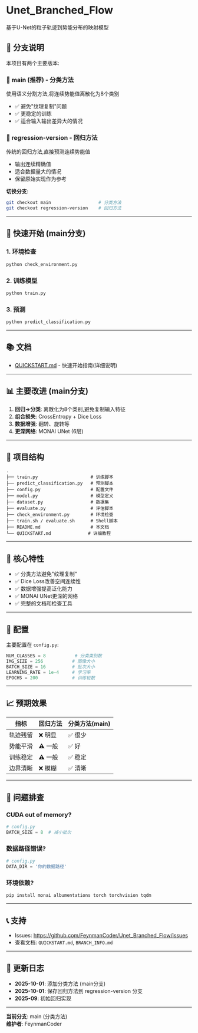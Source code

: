 # Unet_Branched_Flow

基于U-Net的粒子轨迹到势能分布的映射模型

## 🌿 分支说明

本项目有两个主要版本:

### 📌 main (推荐) - 分类方法
使用语义分割方法,将连续势能值离散化为8个类别
- ✅ 避免"纹理复制"问题
- ✅ 更稳定的训练
- ✅ 适合输入输出差异大的情况

### 📌 regression-version - 回归方法  
传统的回归方法,直接预测连续势能值
- 输出连续精确值
- 适合数据量大的情况
- 保留原始实现作为参考

**切换分支**: 
```bash
git checkout main                  # 分类方法
git checkout regression-version    # 回归方法
```

---

## 🚀 快速开始 (main分支)

### 1. 环境检查
```bash
python check_environment.py
```

### 2. 训练模型
```bash
python train.py
```

### 3. 预测
```bash
python predict_classification.py
```

---

## 📚 文档

- [QUICKSTART.md](QUICKSTART.md) - 快速开始指南(详细说明)



---

## 📊 主要改进 (main分支)

1. **回归→分类**: 离散化为8个类别,避免复制输入特征
2. **组合损失**: CrossEntropy + Dice Loss
3. **数据增强**: 翻转、旋转等
4. **更深网络**: MONAI UNet (6层)

---

## 📁 项目结构

```
.
├── train.py                    # 训练脚本
├── predict_classification.py   # 预测脚本
├── config.py                   # 配置文件
├── model.py                    # 模型定义
├── dataset.py                  # 数据集
├── evaluate.py                 # 评估脚本
├── check_environment.py        # 环境检查
├── train.sh / evaluate.sh      # Shell脚本
├── README.md                   # 本文档
└── QUICKSTART.md              # 详细教程
```

---

## 🎯 核心特性

- ✅ 分类方法避免"纹理复制"
- ✅ Dice Loss改善空间连续性
- ✅ 数据增强提高泛化能力
- ✅ MONAI UNet更深的网络
- ✅ 完整的文档和检查工具

---

## 🔧 配置

主要配置在 `config.py`:
```python
NUM_CLASSES = 8           # 分类类别数
IMG_SIZE = 256           # 图像大小
BATCH_SIZE = 16          # 批次大小
LEARNING_RATE = 1e-4     # 学习率
EPOCHS = 200             # 训练轮数
```

---

## 📈 预期效果

| 指标 | 回归方法 | 分类方法(main) |
|------|----------|----------------|
| 轨迹残留 | ❌ 明显 | ✅ 很少 |
| 势能平滑 | ⚠️ 一般 | ✅ 好 |
| 训练稳定 | ⚠️ 一般 | ✅ 稳定 |
| 边界清晰 | ❌ 模糊 | ✅ 清晰 |

---

## 🐛 问题排查

### CUDA out of memory?
```python
# config.py
BATCH_SIZE = 8  # 减小批次
```

### 数据路径错误?
```python
# config.py
DATA_DIR = '你的数据路径'
```

### 环境依赖?
```bash
pip install monai albumentations torch torchvision tqdm
```

---

## 📞 支持

- Issues: https://github.com/FeynmanCoder/Unet_Branched_Flow/issues
- 查看文档: `QUICKSTART.md`, `BRANCH_INFO.md`

---

## 📝 更新日志

- **2025-10-01**: 添加分类方法 (main分支)
- **2025-10-01**: 保存回归方法到 regression-version 分支
- **2025-09**: 初始回归实现

---

**当前分支**: main (分类方法)  
**维护者**: FeynmanCoder
